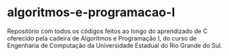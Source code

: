 # algoritmos-e-programacao-I
 Repositório com todos os códigos feitos ao longo do aprendizado de C oferecido pela cadeira de Algoritmos e Programação I, do curso de Engenharia de Computação da Universidade Estadual do Rio Grande do Sul.
